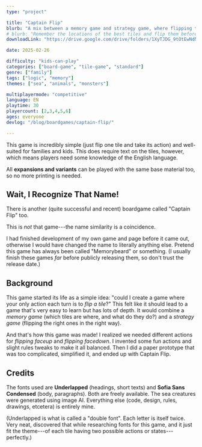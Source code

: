 ```yaml
---
type: "project"

title: "Captain Flip"
blurb: "A mix between a memory game and strategy game, where flipping tiles gives you actions, and scoring the tiles you wanted is a challenge."
# blurb: "Remember the locations of the best tiles and flip them before anyone else."
downloadLink: "https://drive.google.com/drive/folders/1XyTJDG_9tOtEwNdNxfAAKBFr6LHghwIX"

date: 2025-02-26

difficulty: "kids-can-play"
categories: ["board-game", "tile-game", "standard"]
genre: ["family"]
tags: ["logic", "memory"]
themes: ["sea", "animals", "monsters"]

multiplayermode: "competitive"
language: EN
playtime: 30
playercount: [2,3,4,5,6]
ages: everyone
devlog: "/blog/boardgames/captain-flip/"

---
```


This game is incredibly simple (just flip one tile and take its action) and well-suited for families and kids. This does require text on the tiles, however, which means players need some knowledge of the English language.

All **expansions and variants** can be played with the same base material too, so no more printing is needed.

## Wait, I Recognize That Name!

There is another (quite successful and recent) boardgame called "Captain Flip" too. 

This is _not_ that game---the name similarity is a coincidence.

I had finished development of my own game and page before it came out, otherwise I would have changed the name to literally anything else. Pretend this game has always been called "Memorybeard" or something. (I usually finish these games _far_ before publicly releasing them, so don't trust the release date.)

## Background

This game started its life as a simple idea: "could I create a game where your only action each turn is to _flip a tile_?" This felt like it should lead to a game that's very easy to learn but has lots of depth. It would combine a _memory game_ (which tiles are where, and what do they do?) and a _strategy game_ (flipping the right ones in the right way).

And that's how this game was made! I realized we needed different actions for _flipping faceup_ and _flipping facedown_. I invented some fun actions and slight rules tweaks to make it all balanced. Then I did a paper prototype that was too complicated, simplified it, and ended up with Captain Flip.

## Credits

The fonts used are **Underlapped** (headings, short texts) and **Sofia Sans Condensed** (body, paragraphs). Both are freely available. The sea creatures were generated using image AI. Everything else (code, design, rules, drawings, etcetera) is entirely mine.

(Underlapped is what is called a "double font". Each letter is itself twice. Very neat, discovered that while researching fonts for this game, and it just fit the theme---of each tile having two possible actions or states---perfectly.)

